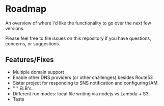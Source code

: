 # Roadmap

An overview of where I'd like the functionality to go over the next few versions.

Please feel free to file issues on this repository if you have questions, concerns, or suggestions.

## Features/Fixes

* Multiple domain support
* Enable other DNS providers (or other challenges) besides Route53
* Sister project for responding to SNS notification and configuring IAM.
* "                                                               " ELB's.
* Different run modes: local file writing via nodejs vs Lambda + S3.
* Tests
